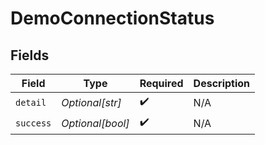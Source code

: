 # DemoConnectionStatus


## Fields

| Field              | Type               | Required           | Description        |
| ------------------ | ------------------ | ------------------ | ------------------ |
| `detail`           | *Optional[str]*    | :heavy_check_mark: | N/A                |
| `success`          | *Optional[bool]*   | :heavy_check_mark: | N/A                |